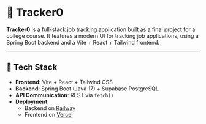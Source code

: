 # 🧭 Tracker0

**Tracker0** is a full-stack job tracking application built as a final project for a college course. It features a modern UI for tracking job applications, using a Spring Boot backend and a Vite + React + Tailwind frontend.

---

## 🚀 Tech Stack

- **Frontend**: Vite + React + Tailwind CSS
- **Backend**: Spring Boot (Java 17) + Supabase PostgreSQL
- **API Communication**: REST via `fetch()`
- **Deployment**:
  - Backend on [Railway](https://railway.app)
  - Frontend on [Vercel](https://vercel.com)
